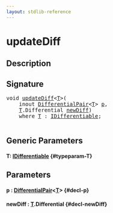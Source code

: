 ```yaml
---
layout: stdlib-reference
---
```


# updateDiff

## Description





## Signature 

<pre>
<span class="code_keyword">void</span> <a href="/stdlib-reference/global-decls/updatediff-6">updateDiff</a>&lt;<a href="/stdlib-reference/global-decls/updatediff-6#typeparam-T" class="code_type">T</a>&gt;(
    <span class="code_keyword">inout</span> <a href="/stdlib-reference/types/differentialpair-0c/index" class="code_type">DifferentialPair</a>&lt;<a href="/stdlib-reference/global-decls/updatediff-6#typeparam-T" class="code_type">T</a>&gt; <a href="/stdlib-reference/global-decls/updatediff-6#decl-p" class="code_param">p</a>,
    <a href="/stdlib-reference/global-decls/updatediff-6#typeparam-T" class="code_type">T</a>.Differential <a href="/stdlib-reference/global-decls/updatediff-6#decl-newDiff" class="code_param">newDiff</a>)
    <span class='code_keyword'>where</span> <a href="/stdlib-reference/global-decls/updatediff-6#typeparam-T" class="code_type">T</a> : <a href="/stdlib-reference/interfaces/idifferentiable-01/index" class="code_type">IDifferentiable</a>;

</pre>

## Generic Parameters

#### T: [IDifferentiable](/stdlib-reference/interfaces/idifferentiable-01/index) {#typeparam-T}

## Parameters

#### p  : [DifferentialPair](/stdlib-reference/types/differentialpair-0c/index)\<[T](/stdlib-reference/types/differentialpair-0c/index#typeparam-T)\> {#decl-p}
#### newDiff  : [T](/stdlib-reference/global-decls/updatediff-6#typeparam-T)\.Differential {#decl-newDiff}

